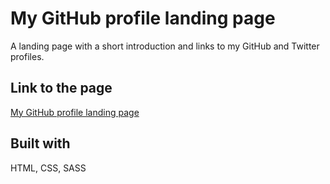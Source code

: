 # My GitHub profile landing page

A landing page with a short introduction and links to my GitHub and Twitter profiles.

## Link to the page

[My GitHub profile landing page](https://dimterion.github.io/)

## Built with

HTML, CSS, SASS
